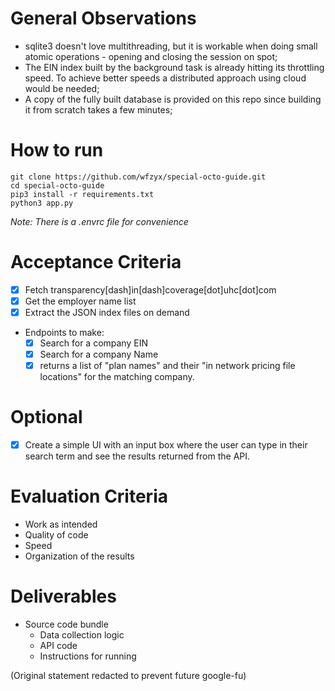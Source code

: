 # General Observations #

- sqlite3 doesn't love multithreading, but it is workable when doing small atomic operations - opening and closing the session on spot;
- The EIN index built by the background task is already hitting its throttling speed. To achieve better speeds a distributed approach using cloud would be needed;
- A copy of the fully built database is provided on this repo since building it from scratch takes a few minutes;

# How to run #

```
git clone https://github.com/wfzyx/special-octo-guide.git
cd special-octo-guide
pip3 install -r requirements.txt
python3 app.py
```

*Note: There is a .envrc file for convenience*

# Acceptance Criteria #

- [X] Fetch transparency[dash]in[dash]coverage[dot]uhc[dot]com
- [X] Get the employer name list
- [X] Extract the JSON index files on demand
- Endpoints to make:
	- [X] Search for a company EIN
	- [X] Search for a company Name
	- [X] returns a list of "plan names" and their "in network pricing file locations" for the matching company.

# Optional #

- [X] Create a simple UI with an input box where the user can type in their search term and see the results returned from the API.


# Evaluation Criteria #

- Work as intended
- Quality of code
- Speed
- Organization of the results

# Deliverables #

- Source code bundle
	- Data collection logic
	- API code
	- Instructions for running

(Original statement redacted to prevent future google-fu)
